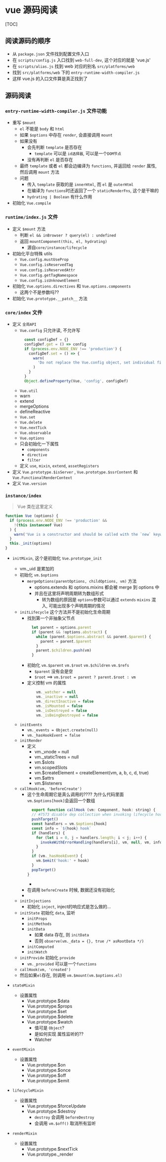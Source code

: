 
# vue 源码阅读

[TOC]

## 阅读源码的顺序

+ 从 `package.json` 文件找到配置文件入口
+ 在 `scripts/config.js` 入口找到 `web-full-dev`, 这个对应的就是 'vue.js'
+ 在 `scripts/alias.js` 找到 web 对应的别名 `src/platforms/web`
+ 找到 `src/platforms/web` 下的 `entry-runtime-width-compiler.js`
+ 这样 vue.js 的入口文件算是真正找到了

## 源码阅读

### `entry-runtime-width-compiler.js` 文件功能

+ 重写 `$mount`
  + `el` 不能是 `body` 和 `html`
  + 如果 `$options` 中存在 `render`, 会直接调用 `mount`
  + 如果没有
    + 会先判断 `template` 是否存在
      + `template` 可以是 `id选择器`, 可以是一个`DOM节点`
    + 没有再判断 `el` 是否存在
  + 最终 `template` 或者 `el` 都会边编译为 `functions`, 并返回给 `render` 属性, 然后调用 `mount` 方法
  + 问题
    + 传入 `template` 获取的是 `innerHtml`, 而 `el` 是 `outerHtml`
    + 在编译为 `functions`时还返回了一个 `staticRenderFns`, 这个是干嘛的
    + `hydrating | Boolean` 有什么作用
+ 初始化 `Vue.compile`

### `runtime/index.js` 文件

+ 定义 `$mount` 方法
  + 判断 `el && inBrowser ? query(el) : undefined`
  + 返回 `mountComponent(this, el, hydrating)`
    + 源自`core/instance/lifecycle`
+ 初始化平台特殊 utils
  + `Vue.config.mustUseProp`
  + `Vue.config.isReservedTag`
  + `vue.config.isReservedAttr`
  + `Vue.config.getTagNamespace`
  + `Vue.config.isUnknownElement`
+ 初始化 `Vue.options.directives` 和 `Vue.options.components`
  + 这两个不是参数吗??
+ 初始化 `Vue.prototype.__patch__` 方法

### `core/index` 文件

  + 定义 `全局API`
    + `Vue.config` 只允许读, 不允许写
      ```javaScript
        const configDef = {}
        configDef.get = () => config
        if (process.env.NODE_ENV !== 'production') {
          configDef.set = () => {
            warn(
              'Do not replace the Vue.config object, set individual fields instead.'
            )
          }
        }
        Object.defineProperty(Vue, 'config', configDef)
      ``` 
    +  `Vue.util`
      + warn
      + extend
      + mergeOptions
      + defineReactive  
    + `Vue.set`
    + `Vue.delete`
    + `Vue.nextTick`
    + `Vue.observable`
    +  `Vue.options`
      + 只会初始化一下属性
        + `components`
        + `directive`
        + `filter`
    + 定义 `use`, `mixin`, `extend`, `assetRegisters`
  + 定义 `Vue.prototype.$isServer` , `Vue.prototype.$ssrContent` 和 `Vue.FunctionalRenderContext`
  + 定义 `Vue.version`
  
### `instance/index`
> Vue 类在这里定义

```javaScript
function Vue (options) {
  if (process.env.NODE_ENV !== 'production' &&
    !(this instanceof Vue)
  ) {
    warn('Vue is a constructor and should be called with the `new` keyword')
  }
  this._init(options)
}
```

+ `initMixin`, 这个是初始化 `Vue.prototype_init`
  + vm._uid 是累加的
  + 初始化 `vm.$options`
    + `mergeOptions(parentOptions, childOptions, vm)` 方法
      + options.extends 和 options.mixins 都会被 merge 到 options 中
      + 并且在这里将声明周期转为数组形式
        + 转为数组的原因是 `options`参数可以通过 `extends` `mixins` 混入, 可能出现多个声明周期的情况
  + `initLifecycle` 这个方法并不是初始化生命周期
    + 找到第一个非抽象父节点
      ```javaScript
        let parent = options.parent
        if (parent && !options.abstract) {
          while (parent.$options.abstract && parent.$parent) {
            parent = parent.$parent
          }
          parent.$children.push(vm)
        }
      ``` 
    + 初始化 `vm.$parent` `vm.$root` `vm.$children` `vm.$refs`
      + `$parent` 没有会是空
      + `$root` ==> `vm.$root = parent ? parent.$root : vm`
    + 定义控制 vm 的属性
      ```javaScript
          vm._watcher = null
          vm._inactive = null
          vm._directInactive = false
          vm._isMounted = false
          vm._isDestroyed = false
          vm._isBeingDestroyed = false
      ``` 
  + `initEvents`
    + `vm._events = Object.create(null)`
    + `vm._hasHookEvent = false` 
  + `initRender`
    + 定义
      + vm._vnode = null
      + vm._staticTrees = null
      + vm.$slots 
      + vm.scopedSlots
      + vm.$createElement = createElement(vm, a, b, c, d, true)
      + vm.$attrs
      + vm.$listeners
  + `callHook(vm, 'beforeCreate')`
    + 这个生命周期它是真么调用的???? 为什么代码里面 `vm.$options[hook]`会返回一个数组
      ```javaScript
        export function callHook (vm: Component, hook: string) {
        // #7573 disable dep collection when invoking lifecycle hooks
        pushTarget()
        const handlers = vm.$options[hook]
        const info = `${hook} hook`
        if (handlers) {
          for (let i = 0, j = handlers.length; i < j; i++) {
            invokeWithErrorHandling(handlers[i], vm, null, vm, info)
          }
        }
        if (vm._hasHookEvent) {
          vm.$emit('hook:' + hook)
        }
        popTarget()
      } 
      ``` 
      + 
    + 在调用 `beforeCreate` 时候, 数据还没有初始化
    + 
  + `initInjections` 
    + 初始化 `inject`, inject的响应式是怎么做的...
  + `initState` 初始化 `data`, 监听
    + `initProps`
    + `initMethods`
    + `initData`
      + 如果 data 存在, 则 `initData`
      + 否则 `observe(vm._data = {}, true /* asRootData */)`
    + `initComputed`
    + `initWatch`
  + `initProvide` 初始化 `provide`
    + `vm._provided` 可以是一个`functions`
  + `callHook(vm, 'created')`
  + 然后如果`el`存在, 则调用 `vm.$mount(vm.$options.el)`

+ `stateMixin`
  + 设置属性
    + Vue.prototype.$data
    + Vue.prototype.$props
    + Vue.prototype.$set
    + Vue.prototype.$delete
    + Vue.prototype.$watch
      + 值可是 `Object`?
      + 是如何实现 属性监听的??
      + Watcher
+ `eventMixin`
  + 设置属性
    + Vue.prototype.$on
    + Vue.prototype.$once
    + Vue.prototype.$off
    + Vue.prototype.$emit
+ `lifecycleMixin`
  + 设置属性
    + Vue.prototype.$forceUpdate
    + Vue.prototype.$destroy
      + `destroy` 会调用 `beforeDestroy`
      + 会调用 `vm.$off()` 取消所有监听
+ `renderMixin`
  + 设置属性
    + Vue.prototype.$nextTick
    + Vue.prototype._render